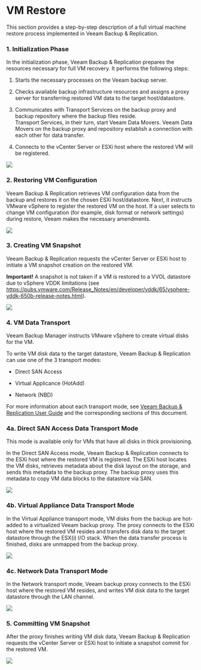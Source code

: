 # VM Restore

This section provides a step-by-step description of a full virtual
machine restore process implemented in Veeam Backup & Replication.

### 1. Initialization Phase

In the initialization phase, Veeam Backup & Replication prepares the
resources necessary for full VM recovery. It performs the following
steps:

1.  Starts the necessary processes on the Veeam backup server.

2.  Checks available backup infrastructure resources and assigns a proxy
    server for transferring restored VM data to the
    target host/datastore.

3.  Communicates with Transport Services on the backup proxy and backup
    repository where the backup files reside.\
    Transport Services, in their turn, start Veeam Data Movers. Veeam
    Data Movers on the backup proxy and repository establish a
    connection with each other for data transfer.

4.  Connects to the vCenter Server or ESXi host where the restored VM
    will be registered.

![](../media/image57.png)

### 2. Restoring VM Configuration

Veeam Backup & Replication retrieves VM configuration data from the
backup and restores it on the chosen ESXi host/datastore. Next, it
instructs VMware vSphere to register the restored VM on the host. If a
user selects to change VM configuration (for example, disk format or
network settings) during restore, Veeam makes the necessary amendments.

![](../media/image58.png)

### 3. Creating VM Snapshot

Veeam Backup & Replication requests the vCenter Server or ESXi host to
initiate a VM snapshot creation on the restored VM.

**Important!** A snapshot is not taken if a VM is restored to a VVOL
datastore due to vSphere VDDK limitations (see
<https://pubs.vmware.com/Release_Notes/en/developer/vddk/65/vsphere-vddk-650b-release-notes.html>).

![](../media/image59.png)

### 4. VM Data Transport

Veeam Backup Manager instructs VMware vSphere to create virtual disks
for the VM.

To write VM disk data to the target datastore, Veeam Backup &
Replication can use one of the 3 transport modes:

-   Direct SAN Access

-   Virtual Applicance (HotAdd)

-   Network (NBD)

For more information about each transport mode, see [Veeam Backup &
Replication User
Guide](https://helpcenter.veeam.com/docs/backup/vsphere/transport_modes.html?ver=95)
and the corresponding sections of this document.

### 4a. Direct SAN Access Data Transport Mode

This mode is available only for VMs that have all disks in thick
provisioning.

In the Direct SAN Access mode, Veeam Backup & Replication connects to
the ESXi host where the restored VM is registered. The ESXi host locates
the VM disks, retrieves metadata about the disk layout on the storage,
and sends this metadata to the backup proxy. The backup proxy uses this
metadata to copy VM data blocks to the datastore via SAN.

![](../media/image60.png)

### 4b. Virtual Appliance Data Transport Mode

In the Virtual Appliance transport mode, VM disks from the backup are
hot-added to a virtualized Veeam backup proxy. The proxy connects to the
ESXi host where the restored VM resides and transfers disk data to the
target datastore through the ESX(i) I/O stack. When the data transfer
process is finished, disks are unmapped from the backup proxy.

![](../media/image61.png)

### 4c. Network Data Transport Mode

In the Network transport mode, Veeam backup proxy connects to the ESXi
host where the restored VM resides, and writes VM disk data to the
target datastore through the LAN channel.

![](../media/image62.png)

### 5. Committing VM Snapshot

After the proxy finishes writing VM disk data, Veeam Backup &
Replication requests the vCenter Server or ESXi host to initiate a
snapshot commit for the restored VM.

![](../media/image63.png)
